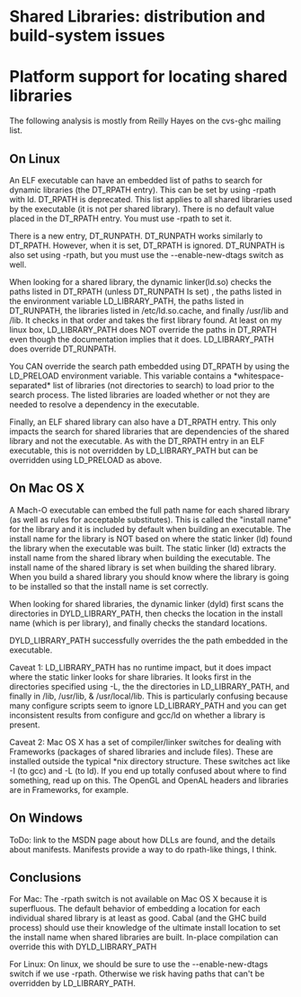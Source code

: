 # Shared Libraries: distribution and build-system issues


# Platform support for locating shared libraries



The following analysis is mostly from Reilly Hayes on the cvs-ghc mailing list.


## On Linux



An ELF executable can have an embedded list of paths to search for dynamic libraries (the DT\_RPATH entry).  This can be set by using -rpath with ld.  DT\_RPATH is deprecated.  This list applies to all shared libraries used by the executable (it is not per shared library).  There is no default value placed in the DT\_RPATH entry.  You must use -rpath to set it.



There is a new entry, DT\_RUNPATH.  DT\_RUNPATH works similarly to DT\_RPATH.  However, when it is set, DT\_RPATH is ignored.  DT\_RUNPATH is also set using -rpath, but you must use the --enable-new-dtags switch as well.  



When looking for a shared library, the dynamic linker(ld.so) checks the paths listed in DT\_RPATH (unless DT\_RUNPATH Is set) , the paths listed in the environment variable LD\_LIBRARY\_PATH, the paths listed in DT\_RUNPATH, the libraries listed in /etc/ld.so.cache, and finally /usr/lib and /lib.  It checks in that order and takes the first library found.  At least on my linux box, LD\_LIBRARY\_PATH does NOT override the paths in DT\_RPATH even though the documentation implies that it does.   LD\_LIBRARY\_PATH does override DT\_RUNPATH.



You CAN override the search path embedded using DT\_RPATH by using the LD\_PRELOAD environment variable.  This variable contains a \*whitespace-separated\* list of libraries (not directories to search) to load prior to the search process.  The listed libraries are loaded whether or not they are needed to resolve a dependency in the executable.



Finally, an ELF shared library can also have a DT\_RPATH entry.  This only impacts the search for shared libraries that are dependencies of the shared library and not the executable.  As with the DT\_RPATH entry in an ELF executable, this is not overridden by LD\_LIBRARY\_PATH but can be overridden using LD\_PRELOAD as above.  


## On Mac OS X



A Mach-O executable can embed the full path name for each shared library (as well as rules for acceptable substitutes).  This is called the "install name" for the library and it is included by default when building an executable.  The install name for the library is NOT based on where the static linker (ld) found the library when the executable was built.  The static linker (ld) extracts the install name from the shared library when building the executable.  The install name of the shared library is set when building the shared library.  When you build a shared library you should know where the library is going to be installed so that the install name is set correctly.



When looking for shared libraries, the dynamic linker (dyld) first scans the directories in DYLD\_LIBRARY\_PATH, then checks the location in the install name (which is per library), and finally checks the standard locations.



DYLD\_LIBRARY\_PATH successfully overrides the the path embedded in the executable.



Caveat 1: LD\_LIBRARY\_PATH has no runtime impact, but it does impact where the static linker looks for share libraries.  It looks first in the directories specified using -L, the the directories in LD\_LIBRARY\_PATH, and finally in /lib, /usr/lib, & /usr/local/lib.  This is particularly confusing  because many configure scripts seem to ignore LD\_LIBRARY\_PATH and you can get inconsistent results from configure and gcc/ld on whether a library is present.



Caveat 2: Mac OS X has a set of compiler/linker switches for dealing with Frameworks (packages of shared libraries and include files).  These are installed outside the typical \*nix directory structure.  These switches act like -I (to gcc) and -L (to ld).  If you end up totally confused about where to find something, read up on this.  The OpenGL and OpenAL headers and libraries are in Frameworks, for example.


## On Windows



ToDo: link to the MSDN page about how DLLs are found, and the details about manifests.  Manifests provide a way to do rpath-like things, I think.


## Conclusions



For Mac: The -rpath switch is not available on Mac OS X because it is superfluous.  The default behavior of embedding a location for each individual shared library is at least as good.  Cabal (and the GHC build process) should use their knowledge of the ultimate install location to set the install name when shared libraries are built.  In-place compilation can override this with DYLD\_LIBRARY\_PATH



For Linux: On linux, we should be sure to use the --enable-new-dtags switch if we use -rpath.  Otherwise we risk having paths that can't be overridden by LD\_LIBRARY\_PATH.


